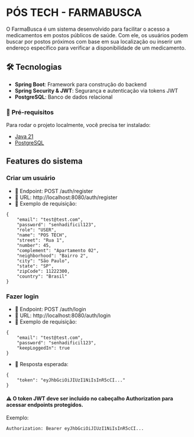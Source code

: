 # PÓS TECH - FARMABUSCA
O FarmaBusca é um sistema desenvolvido para facilitar o acesso a medicamentos em postos públicos de saúde. Com ele, os usuários podem buscar por postos próximos com base em sua localização ou inserir um endereço específico para verificar a disponibilidade de um medicamento.

## 🛠 Tecnologias

- **Spring Boot**: Framework para construção do backend
- **Spring Security & JWT**: Segurança e autenticação via tokens JWT
- **PostgreSQL**: Banco de dados relacional

### 🔹 **Pré-requisitos**
Para rodar o projeto localmente, você precisa ter instalado:
- [Java 21](https://www.oracle.com/br/java/technologies/downloads/)
- [PostgreSQL](https://www.postgresql.org/download/)

## Features do sistema

### Criar um usuário

- 📌 Endpoint: POST /auth/register
- 📌 URL: http://localhost:8080/auth/register
- 📌 Exemplo de requisição:

```
{
    "email": "test@test.com",
    "password": "senhadificil123",
    "role": "USER",
    "name": "POS TECH",
    "street": "Rua 1",
    "number": 45,
    "complement": "Apartamento 02",
    "neighborhood": "Bairro 2",
    "city": "São Paulo",
    "state": "SP",
    "zipCode": 11222300,
    "country": "Brasil"
}

```

### Fazer login

- 📌 Endpoint: POST /auth/login
- 📌 URL: http://localhost:8080/auth/login
- 📌 Exemplo de requisição:

```
{
    "email": "test@test.com",
    "password": "senhadificil123",
    "keepLoggedIn": true
}
```

- 📌 Resposta esperada:

```
{
    "token": "eyJhbGciOiJIUzI1NiIsInR5cCI..."
}
```

#### ⚠️ O token JWT deve ser incluído no cabeçalho Authorization para acessar endpoints protegidos.
Exemplo:

```
Authorization: Bearer eyJhbGciOiJIUzI1NiIsInR5cCI...
```
